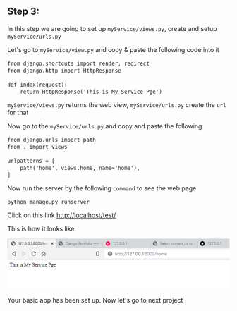 ## Step 3:
In this step we are going to set up `myService/views.py`, create and setup `myService/urls.py`

Let's go to `myService/view.py` and copy & paste the following code into it
```commandline
from django.shortcuts import render, redirect
from django.http import HttpResponse

def index(request):
    return HttpResponse('This is My Service Pge')
```

`myService/views.py` returns the web view, `myService/urls.py` create the `url` for that

Now go to the `myService/urls.py` and copy and paste the following 
```commandline
from django.urls import path
from . import views

urlpatterns = [
    path('home', views.home, name='home'),
]
```

Now run the server by the following `command` to see the web page

```commandline
python manage.py runserver
```

Click on this link [http://localhost/test/](http://localhost/test/)

This is how it looks like

![ApparkyOutPut](../SS/ss1.PNG)

Your basic app has been set up. Now let's go to next project
